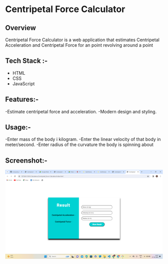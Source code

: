 # Centripetal Force Calculator

## Overview

Centripetal Force Calculator is a web application that estimates Centripetal Acceleration and Centripetal Force for an point revolving around a point

## Tech Stack :-

- HTML
- CSS
- JavaScript

## Features:-

-Estimate centripetal force and acceleration.
-Modern design and styling.

## Usage:-

-Enter mass of the body i kilogram.
-Enter the linear velocity of that body in meter/second.
-Enter radius of the curvature the body is spinning about

## Screenshot:-

![Alt text](cfimage.png)

